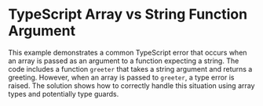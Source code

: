 # TypeScript Array vs String Function Argument

This example demonstrates a common TypeScript error that occurs when an array is passed as an argument to a function expecting a string. The code includes a function `greeter` that takes a string argument and returns a greeting.  However, when an array is passed to `greeter`, a type error is raised.  The solution shows how to correctly handle this situation using array types and potentially type guards.